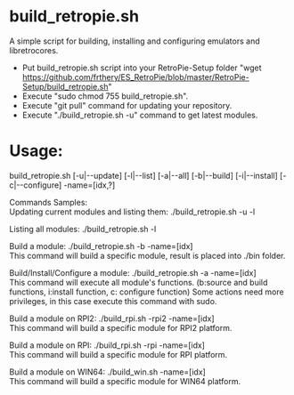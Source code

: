 build_retropie.sh
=================
A simple script for building, installing and configuring emulators and libretrocores.

- Put build_retropie.sh script into your RetroPie-Setup folder "wget https://github.com/frthery/ES_RetroPie/blob/master/RetroPie-Setup/build_retropie.sh"
- Execute "sudo chmod 755 build_retropie.sh".
- Execute "git pull" command for updating your repository.
- Execute "./build_retropie.sh -u" command to get latest modules.

Usage:
======
build_retropie.sh [-u|--update] [-l|--list] [-a|--all] [-b|--build] [-i|--install] [-c|--configure] -name=[idx,?]

Commands Samples:<br>
Updating current modules and listing them: ./build_retropie.sh -u -l<br>

Listing all modules: ./build_retropie.sh -l

Build a module: ./build_retropie.sh -b -name=[idx]<br>
This command will build a specific module, result is placed into ./bin folder.

Build/Install/Configure a module: ./build_retropie.sh -a -name=[idx]<br>
This command will execute all module's functions. (b:source and build functions, i:install function, c: configure function)
Some actions need more privileges, in this case execute this command with sudo.

Build a module on RPI2: ./build_rpi.sh -rpi2 -name=[idx]<br>
This command will build a specific module for RPI2 platform.

Build a module on RPI: ./build_rpi.sh -rpi -name=[idx]<br>
This command will build a specific module for RPI platform.

Build a module on WIN64: ./build_win.sh -name=[idx]<br>
This command will build a specific module for WIN64 platform.

